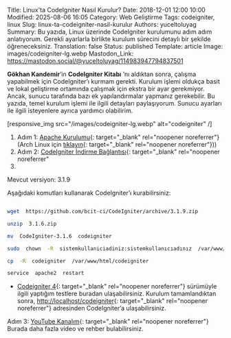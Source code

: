 Title: Linux'ta CodeIgniter Nasıl Kurulur?
Date: 2018-12-01 12:00 10:00
Modified: 2025-08-06 16:05
Category: Web Geliştirme
Tags: codeigniter, linux
Slug: linux-ta-codeigniter-nasil-kurulur
Authors: yuceltoluyag
Summary: Bu yazıda, Linux üzerinde CodeIgniter kurulumunu adım adım anlatıyorum. Gerekli ayarlarla birlikte kurulum sürecini detaylı bir şekilde öğreneceksiniz.
Translation: false
Status: published
Template: article
Image: images/codeigniter-lg.webp
Mastodon_Link: https://mastodon.social/@yuceltoluyag/114983947794837501


**Gökhan Kandemir**’in **CodeIgniter Kitabı** ’nı aldıktan sonra, çalışma yapabilmek için CodeIgniter’ı kurmam gerekti. Kurulum işlemi oldukça basit ve lokal geliştirme ortamında çalışmak için ekstra bir ayar gerekmiyor. Ancak, sunucu tarafında bazı ek yapılandırmalar yapmanız gerekebilir. Bu yazıda, temel kurulum işlemi ile ilgili detayları paylaşıyorum. Sunucu ayarları ile ilgili isteyenlere ayrıca yardımcı olabilirim.

[responsive_img src="/images/codeigniter-lg.webp" alt="codeigniter" /]

 1. Adım 1: [Apache Kurulumu](/linux-apache2-mysql-phpmyadmin-kurulumu/){: target="_blank" rel="noopener noreferrer"} (Arch Linux için [tıklayın](/arch-linux-lampp-kurulumu-php7x-mariadb-mysql-phpmyadmin/){: target="_blank" rel="noopener noreferrer"}))   
 2. Adım 2: [CodeIgniter İndirme Bağlantısı](https://codeigniter.com/download){: target="_blank" rel="noopener noreferrer"
 3. 
Mevcut versiyon: 3.1.9

Aşağıdaki komutları kullanarak CodeIgniter’ı kurabilirsiniz:

```bash

wget  https://github.com/bcit-ci/CodeIgniter/archive/3.1.9.zip

unzip  3.1.6.zip

mv  CodeIgniter-3.1.6  codeigniter

sudo  chown  -R  sistemkullaniciadiniz:sistemkullanıcıadınız  /var/www/html/

cp  -R  codeigniter  /var/www/html/codeigniter

service  apache2  restart

```

- [Codeigniter 4](https://github.com/Baba-Project/ci4){: target="_blank" rel="noopener noreferrer"}  sürümüyle ilgili yaptığım testlere buradan ulaşabilirsiniz.
Kurulum tamamlandıktan sonra, [http://localhost/codeigniter](http://localhost/codeigniter){: target="_blank" rel="noopener noreferrer"} adresinden CodeIgniter’a ulaşabilirsiniz.

Adım 3: [YouTube Kanalım](https://www.youtube.com/channel/UCJyK4D5BcoPXjV5T8N8-liA?view_as=subscriber){: target="_blank" rel="noopener noreferrer"}
Burada daha fazla video ve rehber bulabilirsiniz.